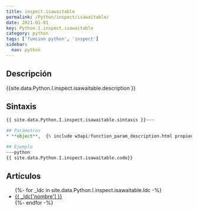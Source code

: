 ```yaml
---
title: inspect.isawaitable
permalink: /Python/inspect/isawaitable/
date: 2021-01-01
key: Python.I.inspect.isawaitable
category: python
tags: ['funcion python', 'inspect']
sidebar: 
  nav: python
---
```


## Descripción
{{site.data.Python.I.inspect.isawaitable.description }}

## Sintaxis
~~~python
{{ site.data.Python.I.inspect.isawaitable.sintaxis }}~~~

## Parámetros
* **object**,  {% include w3api/function_param_description.html propiedad=site.data.Python.I.inspect.isawaitable valor="object" %}

## Ejemplo
~~~python
{{ site.data.Python.I.inspect.isawaitable.code}}
~~~

## Artículos
<ul>
{%- for _ldc in site.data.Python.I.inspect.isawaitable.ldc -%}
   <li>
       <a href="{{_ldc['url'] }}">{{ _ldc['nombre'] }}</a>
   </li>
{%- endfor -%}
</ul>
